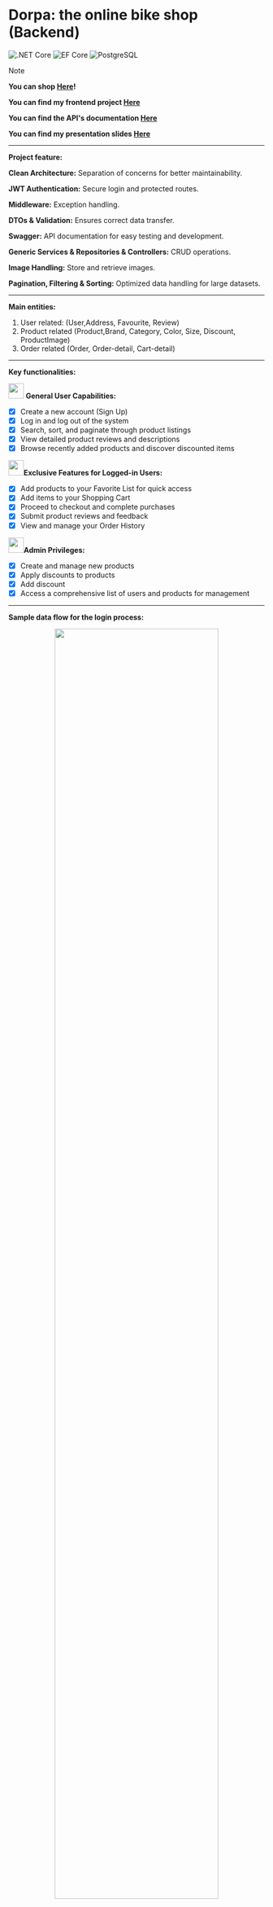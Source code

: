 # Dorpa: the online bike shop (Backend)


![.NET Core](https://img.shields.io/badge/.NET%20Core-purple)
![EF Core](https://img.shields.io/badge/EF%20Core-cyan)
![PostgreSQL](https://img.shields.io/badge/PostgreSQL-drakblue)



> [!NOTE]  
> **You can shop [Here](https://dorpa.netlify.app)!**
> 
> **You can find my frontend project [Here](https://github.com/mahmoodsoltani/fs18_CSharp_FullStack_Frontend)**
> 
> **You can find the API's documentation [Here](https://dorpa.azurewebsites.net/swagger/index.html)**
> 
> **You can find my presentation slides [Here](https://github.com/user-attachments/files/17067319/Title.pptx)**
-----------------------------------------------------------------------------------------------------------------

**Project feature:**

**Clean Architecture:** Separation of concerns for better maintainability.

**JWT Authentication:** Secure login and protected routes.

**Middleware:** Exception handling.

**DTOs & Validation:** Ensures correct data transfer.

**Swagger:** API documentation for easy testing and development.

**Generic Services & Repositories & Controllers:** CRUD operations.

**Image Handling:** Store and retrieve images.

**Pagination, Filtering & Sorting:** Optimized data handling for large datasets. 


-----------------------------------------------------------------------------------------------------------------
**Main entities:**
1) User related: (User,Address, Favourite, Review)
2) Product related (Product,Brand, Category, Color, Size, Discount, ProductImage)
3) Order related (Order, Order-detail, Cart-detail)
-----------------------------------------------------------------------------------------------------------------
**Key functionalities:**

<img src='https://github.com/user-attachments/assets/1d5e41da-34cc-46d3-982c-4dca1d1e0474' width='30px' /> **General User Capabilities:**
- [x] Create a new account (Sign Up)
- [x] Log in and log out of the system
- [x] Search, sort, and paginate through product listings
- [x] View detailed product reviews and descriptions
- [x] Browse recently added products and discover discounted items

<img src='https://github.com/user-attachments/assets/362b65f0-fcf5-4d09-b685-45bf7b472599' width='30px' />**Exclusive Features for Logged-in Users:**
- [x] Add products to your Favorite List for quick access
- [x] Add items to your Shopping Cart
- [x] Proceed to checkout and complete purchases
- [x] Submit product reviews and feedback
- [x] View and manage your Order History

<img src='https://github.com/user-attachments/assets/e041d0eb-e383-4950-b637-88feab0d1aaa' width='30px' />**Admin Privileges:**
- [x] Create and manage new products
- [x] Apply discounts to products
- [x] Add discount
- [x] Access a comprehensive list of users and products for management
-----------------------------------------------------------------------------------------------------------------

**Sample data flow for the login process:**
<p align="center">
<img src='https://github.com/user-attachments/assets/b8959ef7-b6e6-47a6-89a3-fef68decc5c6' width='80%' align='center'/>
</p>







